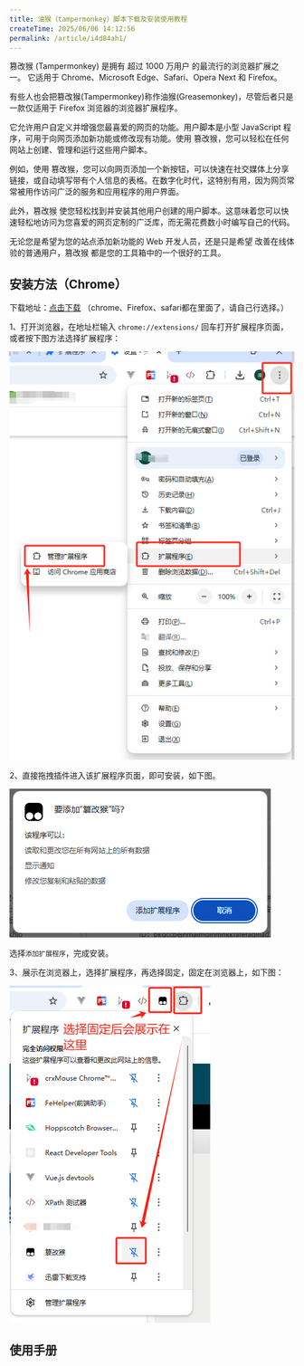 ```yaml
---
title: 油猴（tampermonkey）脚本下载及安装使用教程
createTime: 2025/06/06 14:12:56
permalink: /article/i4d84ah1/
---
```


篡改猴 (Tampermonkey) 是拥有 超过 1000 万用户 的最流行的浏览器扩展之一。 它适用于 Chrome、Microsoft Edge、Safari、Opera Next 和 Firefox。

有些人也会把篡改猴(Tampermonkey)称作油猴(Greasemonkey)，尽管后者只是一款仅适用于 Firefox 浏览器的浏览器扩展程序。

它允许用户自定义并增强您最喜爱的网页的功能。用户脚本是小型 JavaScript 程序，可用于向网页添加新功能或修改现有功能。使用 篡改猴，您可以轻松在任何网站上创建、管理和运行这些用户脚本。

例如，使用 篡改猴，您可以向网页添加一个新按钮，可以快速在社交媒体上分享链接，或自动填写带有个人信息的表格。在数字化时代，这特别有用，因为网页常常被用作访问广泛的服务和应用程序的用户界面。

此外，篡改猴 使您轻松找到并安装其他用户创建的用户脚本。这意味着您可以快速轻松地访问为您喜爱的网页定制的广泛库，而无需花费数小时编写自己的代码。

无论您是希望为您的站点添加新功能的 Web 开发人员，还是只是希望 改善在线体验的普通用户，篡改猴 都是您的工具箱中的一个很好的工具。

## 安装方法（Chrome）

下载地址：[点击下载](https://pan.quark.cn/s/649d24b36c30) （chrome、Firefox、safari都在里面了，请自己行选择。）

1、打开浏览器，在地址栏输入 `chrome://extensions/` 回车打开扩展程序页面，或者按下图方法选择扩展程序：

![alt text](1.png)

2、直接拖拽插件进入该扩展程序页面，即可安装，如下图。

![alt text](2.png)

选择`添加扩展程序`，完成安装。

3、展示在浏览器上，选择扩展程序，再选择固定，固定在浏览器上，如下图：

![alt text](3.png)

## 使用手册